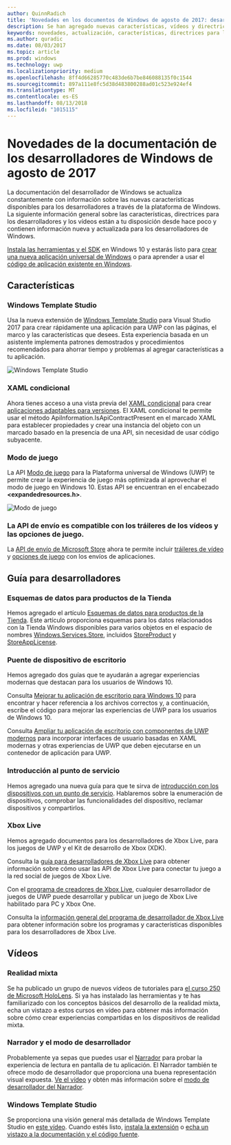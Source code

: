 ```yaml
---
author: QuinnRadich
title: 'Novedades en los documentos de Windows de agosto de 2017: desarrollar aplicaciones para UWP'
description: Se han agregado nuevas características, vídeos y directrices para los desarrolladores a la documentación de agosto de 2017 para los desarrolladores de Windows 10.
keywords: novedades, actualización, características, directrices para los desarrolladores, Windows 10, 1708
ms.author: quradic
ms.date: 08/03/2017
ms.topic: article
ms.prod: windows
ms.technology: uwp
ms.localizationpriority: medium
ms.openlocfilehash: 8ff4d66285770c483de6b7be846088135f0c1544
ms.sourcegitcommit: 897a111e8fc5d38d483800288ad01c523e924ef4
ms.translationtype: MT
ms.contentlocale: es-ES
ms.lasthandoff: 08/13/2018
ms.locfileid: "1015115"
---
```

# <a name="whats-new-in-the-windows-developer-docs-in-august-2017"></a>Novedades de la documentación de los desarrolladores de Windows de agosto de 2017

La documentación del desarrollador de Windows se actualiza constantemente con información sobre las nuevas características disponibles para los desarrolladores a través de la plataforma de Windows. La siguiente información general sobre las características, directrices para los desarrolladores y los vídeos están a tu disposición desde hace poco y contienen información nueva y actualizada para los desarrolladores de Windows.

[Instala las herramientas y el SDK](http://go.microsoft.com/fwlink/?LinkId=821431) en Windows 10 y estarás listo para [crear una nueva aplicación universal de Windows](../get-started/your-first-app.md) o para aprender a usar el [código de aplicación existente en Windows](../porting/index.md).

## <a name="features"></a>Características

### <a name="windows-template-studio"></a>Windows Template Studio

Usa la nueva extensión de [Windows Template Studio](https://aka.ms/wtsinstall) para Visual Studio 2017 para crear rápidamente una aplicación para UWP con las páginas, el marco y las características que desees. Esta experiencia basada en un asistente implementa patrones demostrados y procedimientos recomendados para ahorrar tiempo y problemas al agregar características a tu aplicación.

![Windows Template Studio](images/template-studio.png)

### <a name="conditional-xaml"></a>XAML condicional

Ahora tienes acceso a una vista previa del [XAML condicional](../debug-test-perf/conditional-xaml.md) para crear [aplicaciones adaptables para versiones](../debug-test-perf/version-adaptive-apps.md). El XAML condicional te permite usar el método ApiInformation.IsApiContractPresent en el marcado XAML para establecer propiedades y crear una instancia del objeto con un marcado basado en la presencia de una API, sin necesidad de usar código subyacente.

### <a name="game-mode"></a>Modo de juego

La API [Modo de juego](https://msdn.microsoft.com/library/windows/desktop/mt808808) para la Plataforma universal de Windows (UWP) te permite crear la experiencia de juego más optimizada al aprovechar el modo de juego en Windows 10. Estas API se encuentran en el encabezado **&lt;expandedresources.h&gt;**.

![Modo de juego](images/game-mode.png)

### <a name="submission-api-supports-video-trailers-and-gaming-options"></a>La API de envío es compatible con los tráileres de los vídeos y las opciones de juego.

La [API de envío de Microsoft Store](../monetize/create-and-manage-submissions-using-windows-store-services.md) ahora te permite incluir [tráileres de vídeo](../monetize/manage-app-submissions.md#trailer-object) y [opciones de juego](../monetize/manage-app-submissions.md#gaming-options-object) con los envíos de aplicaciones.


## <a name="developer-guidance"></a>Guía para desarrolladores

### <a name="data-schemas-for-store-products"></a>Esquemas de datos para productos de la Tienda

Hemos agregado el artículo [Esquemas de datos para productos de la Tienda](../monetize/data-schemas-for-store-products.md). Este artículo proporciona esquemas para los datos relacionados con la Tienda Windows disponibles para varios objetos en el espacio de nombres [Windows.Services.Store](https://msdn.microsoft.com/library/windows/apps/windows.services.store.aspx), incluidos [StoreProduct](https://docs.microsoft.com/uwp/api/windows.services.store.storeproduct) y [StoreAppLicense](https://docs.microsoft.com/uwp/api/windows.services.store.storeapplicense).

### <a name="desktop-bridge"></a>Puente de dispositivo de escritorio

Hemos agregado dos guías que te ayudarán a agregar experiencias modernas que destacan para los usuarios de Windows 10.

Consulta [Mejorar tu aplicación de escritorio para Windows 10](https://docs.microsoft.com/windows/uwp/porting/desktop-to-uwp-enhance) para encontrar y hacer referencia a los archivos correctos y, a continuación, escribe el código para mejorar las experiencias de UWP para los usuarios de Windows 10.  

Consulta [Ampliar tu aplicación de escritorio con componentes de UWP modernos](https://docs.microsoft.com/windows/uwp/porting/desktop-to-uwp-extend) para incorporar interfaces de usuario basadas en XAML modernas y otras experiencias de UWP que deben ejecutarse en un contenedor de aplicación para UWP.

### <a name="getting-started-with-point-of-service"></a>Introducción al punto de servicio

Hemos agregado una nueva guía para que te sirva de [introducción con los dispositivos con un punto de servicio](https://docs.microsoft.com/en-us/windows/uwp/devices-sensors/pos-get-started). Hablaremos sobre la enumeración de dispositivos, comprobar las funcionalidades del dispositivo, reclamar dispositivos y compartirlos. 

### <a name="xbox-live"></a>Xbox Live

Hemos agregado documentos para los desarrolladores de Xbox Live, para los juegos de UWP y el Kit de desarrollo de Xbox (XDK).

Consulta la [guía para desarrolladores de Xbox Live](https://docs.microsoft.com/en-us/windows/uwp/xbox-live/) para obtener información sobre cómo usar las API de Xbox Live para conectar tu juego a la red social de juegos de Xbox Live.

Con el [programa de creadores de Xbox Live](https://docs.microsoft.com/en-us/windows/uwp/xbox-live/get-started-with-creators/get-started-with-xbox-live-creators), cualquier desarrollador de juegos de UWP puede desarrollar y publicar un juego de Xbox Live habilitado para PC y Xbox One.

Consulta la [información general del programa de desarrollador de Xbox Live](https://docs.microsoft.com/en-us/windows/uwp/xbox-live/developer-program-overview) para obtener información sobre los programas y características disponibles para los desarrolladores de Xbox Live.

## <a name="videos"></a>Vídeos

### <a name="mixed-reality"></a>Realidad mixta

Se ha publicado un grupo de nuevos vídeos de tutoriales para [el curso 250 de Microsoft HoloLens](https://developer.microsoft.com/en-us/windows/mixed-reality/mixed_reality_250). Si ya has instalado las herramientas y te has familiarizado con los conceptos básicos del desarrollo de la realidad mixta, echa un vistazo a estos cursos en vídeo para obtener más información sobre cómo crear experiencias compartidas en los dispositivos de realidad mixta.

### <a name="narrator-and-dev-mode"></a>Narrador y el modo de desarrollador

Probablemente ya sepas que puedes usar el [Narrador](https://support.microsoft.com/help/22798/windows-10-narrator-get-started) para probar la experiencia de lectura en pantalla de tu aplicación. El Narrador también te ofrece modo de desarrollador que proporciona una buena representación visual expuesta. [Ve el vídeo](https://channel9.msdn.com/Blogs/One-Dev-Minute/Using-Narrator-and-Dev-Mode) y obtén más información sobre el [modo de desarrollador del Narrador](https://channel9.msdn.com/Blogs/One-Dev-Minute/Using-Narrator-and-Dev-Mode).

### <a name="windows-template-studio"></a>Windows Template Studio

Se proporciona una visión general más detallada de Windows Template Studio en [este vídeo](https://channel9.msdn.com/Blogs/One-Dev-Minute/Getting-Started-with-Windows-Template-Studio). Cuando estés listo, [instala la extensión](https://aka.ms/wtsinstall) o [echa un vistazo a la documentación y el código fuente](https://aka.ms/wtsinstall).